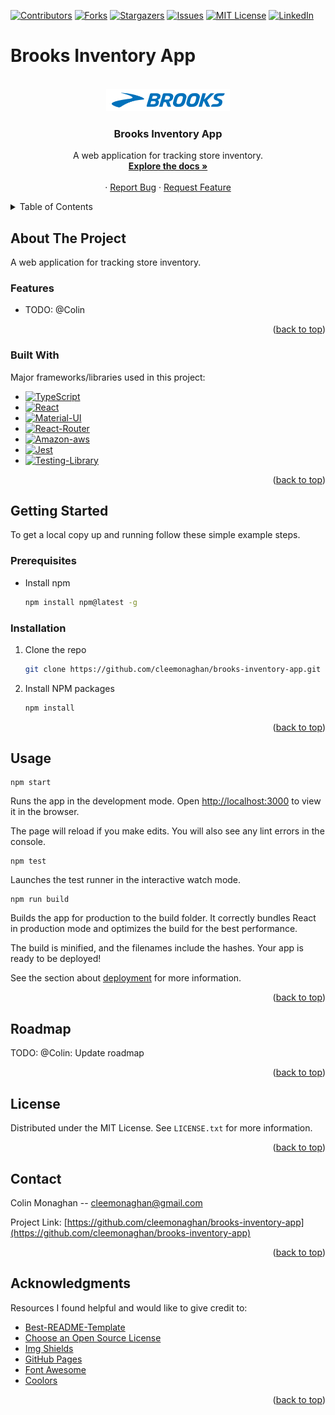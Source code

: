 <a name="readme-top"></a>

<!-- PROJECT SHIELDS -->

[![Contributors][contributors-shield]][contributors-url]
[![Forks][forks-shield]][forks-url]
[![Stargazers][stars-shield]][stars-url]
[![Issues][issues-shield]][issues-url]
[![MIT License][license-shield]][license-url]
[![LinkedIn][linkedin-shield]][linkedin-url]

# Brooks Inventory App

<!-- PROJECT LOGO -->
<br />
<div align="center">
  <a href="https://github.com/cleemonaghan/brooks-inventory-app">
    <img src="public/Brooks_Logo.png" alt="Logo" width="198" height="36">
  </a>

  <h3 align="center">Brooks Inventory App</h3>

  <p align="center">
    A web application for tracking store inventory.
    <br />
    <a href="https://github.com/cleemonaghan/brooks-inventory-app"><strong>Explore the docs »</strong></a>
    <br />
    <br />
    <!-- <a href="https://main.d8645itua3wgf.amplifyapp.com/">View Demo</a> -->
    ·
    <a href="https://github.com/cleemonaghan/brooks-inventory-app/issues">Report Bug</a>
    ·
    <a href="https://github.com/cleemonaghan/brooks-inventory-app/issues">Request Feature</a>
  </p>
</div>

<!-- TABLE OF CONTENTS -->
<details>
  <summary>Table of Contents</summary>
  <ol>
    <li>
      <a href="#about-the-project">About The Project</a>
      <ul>
        <li><a href="#features">Features</a></li>
        <li><a href="#built-with">Built With</a></li>
      </ul>
    </li>
    <li>
      <a href="#getting-started">Getting Started</a>
      <ul>
        <li><a href="#prerequisites">Prerequisites</a></li>
        <li><a href="#installation">Installation</a></li>
      </ul>
    </li>
    <li><a href="#usage">Usage</a></li>
    <li><a href="#roadmap">Roadmap</a></li>
    <li><a href="#license">License</a></li>
    <li><a href="#contact">Contact</a></li>
    <li><a href="#acknowledgments">Acknowledgments</a></li>
  </ol>
</details>

## About The Project

A web application for tracking store inventory.

### Features

- TODO: @Colin

<p align="right">(<a href="#readme-top">back to top</a>)</p>

### Built With

Major frameworks/libraries used in this project:

- [![TypeScript][TypeScript]][TypeScript-url]
- [![React][React.js]][React-url]
- [![Material-UI][Material-UI]][Material-UI-url]
- [![React-Router][React-Router]][React-Router-url]
- [![Amazon-aws][Amazon-aws]][Amazon-aws-url]
- [![Jest][Jest]][Jest-url]
- [![Testing-Library][Testing-Library]][Testing-Library-url]

<p align="right">(<a href="#readme-top">back to top</a>)</p>

## Getting Started

To get a local copy up and running follow these simple example steps.

### Prerequisites

- Install npm
  ```sh
  npm install npm@latest -g
  ```

### Installation

1. Clone the repo
   ```sh
   git clone https://github.com/cleemonaghan/brooks-inventory-app.git
   ```
2. Install NPM packages
   ```sh
   npm install
   ```

<p align="right">(<a href="#readme-top">back to top</a>)</p>

## Usage

```
npm start
```

Runs the app in the development mode.
Open [http://localhost:3000](http://localhost:3000) to view it in the browser.

The page will reload if you make edits.
You will also see any lint errors in the console.

```
npm test
```

Launches the test runner in the interactive watch mode.

```
npm run build
```

Builds the app for production to the build folder.
It correctly bundles React in production mode and optimizes the build for the best performance.

The build is minified, and the filenames include the hashes. Your app is ready to be deployed!

See the section about [deployment](https://facebook.github.io/create-react-app/docs/deployment) for more information.

<p align="right">(<a href="#readme-top">back to top</a>)</p>

<!-- ROADMAP -->

## Roadmap

TODO: @Colin: Update roadmap

<!-- - [x] Create dashboard for displaying study hour metrics
- [x] Update Readme
- [ ] Create server with database to store study data
- [ ] Implement logic to retrieve and store data on server
- [ ] Update dashboard to use actual database data -->

<p align="right">(<a href="#readme-top">back to top</a>)</p>

<!-- LICENSE -->

## License

Distributed under the MIT License. See `LICENSE.txt` for more information.

<p align="right">(<a href="#readme-top">back to top</a>)</p>

## Contact

Colin Monaghan -- cleemonaghan@gmail.com

Project Link: [https://github.com/cleemonaghan/brooks-inventory-app](https://github.com/cleemonaghan/brooks-inventory-app)

<p align="right">(<a href="#readme-top">back to top</a>)</p>

<!-- ACKNOWLEDGMENTS -->

## Acknowledgments

Resources I found helpful and would like to give credit to:

- [Best-README-Template](https://github.com/othneildrew/Best-README-Template)
- [Choose an Open Source License](https://choosealicense.com)
- [Img Shields](https://shields.io)
- [GitHub Pages](https://pages.github.com)
- [Font Awesome](https://fontawesome.com)
- [Coolors](https://coolors.co/)

<p align="right">(<a href="#readme-top">back to top</a>)</p>

<!-- MARKDOWN LINKS & IMAGES -->
<!-- https://www.markdownguide.org/basic-syntax/#reference-style-links -->

[contributors-shield]: https://img.shields.io/github/contributors/cleemonaghan/brooks-inventory-app.svg?style=for-the-badge
[contributors-url]: https://github.com/cleemonaghan/brooks-inventory-app/graphs/contributors
[forks-shield]: https://img.shields.io/github/forks/cleemonaghan/brooks-inventory-app.svg?style=for-the-badge
[forks-url]: https://github.com/cleemonaghan/brooks-inventory-app/network/members
[stars-shield]: https://img.shields.io/github/stars/cleemonaghan/brooks-inventory-app.svg?style=for-the-badge
[stars-url]: https://github.com/cleemonaghan/brooks-inventory-app/stargazers
[issues-shield]: https://img.shields.io/github/issues/cleemonaghan/brooks-inventory-app.svg?style=for-the-badge
[issues-url]: https://github.com/cleemonaghan/brooks-inventory-app/issues
[license-shield]: https://img.shields.io/github/license/cleemonaghan/brooks-inventory-app.svg?style=for-the-badge
[license-url]: https://github.com/cleemonaghan/brooks-inventory-app/blob/master/LICENSE.txt
[linkedin-shield]: https://img.shields.io/badge/LinkedIn-0077B5?style=for-the-badge&logo=linkedin&logoColor=white
[linkedin-url]: https://www.linkedin.com/in/colinlmonaghan/
[Material-UI]: https://img.shields.io/badge/Material--UI-0081CB?style=for-the-badge&logo=material-ui&logoColor=white
[Material-UI-url]: https://mui.com/material-ui/
[React.js]: https://img.shields.io/badge/React-20232A?style=for-the-badge&logo=react&logoColor=61DAFB
[React-url]: https://reactjs.org/
[React-Router]: https://img.shields.io/badge/React_Router-CA4245?style=for-the-badge&logo=react-router&logoColor=white
[React-Router-url]: https://reactrouter.com/en/main
[TypeScript]: https://shields.io/badge/TypeScript-3178C6?logo=TypeScript&logoColor=FFF&style=for-the-badge
[TypeScript-url]: https://www.typescriptlang.org/
[Jest]: https://img.shields.io/badge/Jest-323330?style=for-the-badge&logo=Jest&logoColor=white
[Jest-url]: https://jestjs.io/
[Testing-Library]: https://img.shields.io/badge/testing%20library-323330?style=for-the-badge&logo=testing-library&logoColor=red
[Testing-Library-url]: https://testing-library.com/
[Amazon-aws]: https://img.shields.io/badge/Amazon_AWS-FF9900?style=for-the-badge&logo=amazonaws&logoColor=white
[Amazon-aws-url]: https://aws.amazon.com/
